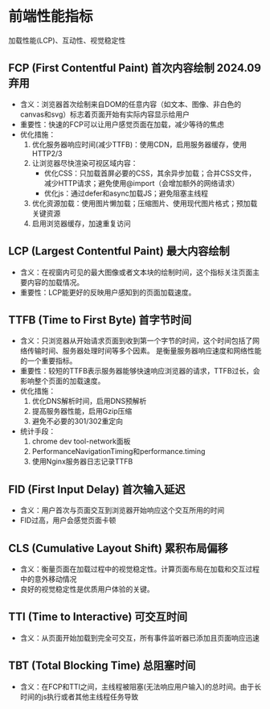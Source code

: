 # 前端性能指标

加载性能(LCP)、互动性、视觉稳定性

## FCP (First Contentful Paint) 首次内容绘制 2024.09弃用

- 含义：浏览器首次绘制来自DOM的任意内容（如文本、图像、非白色的canvas和svg）标志着页面开始有实际内容显示给用户
- 重要性：快速的FCP可以让用户感觉页面在加载，减少等待的焦虑
- 优化措施：
  1. 优化服务器响应时间(减少TTFB)：使用CDN，启用服务器缓存，使用HTTP2/3
  2. 让浏览器尽快渲染可视区域内容：
      - 优化CSS：只加载首屏必要的CSS，其余异步加载；合并CSS文件，减少HTTP请求；避免使用@import（会增加额外的网络请求）
      - 优化js：通过defer和async加载JS；避免阻塞主线程
  3. 优化资源加载：使用图片懒加载；压缩图片、使用现代图片格式；预加载关键资源
  4. 启用浏览器缓存，加速重复访问

## LCP (Largest Contentful Paint) 最大内容绘制

- 含义：在视窗内可见的最大图像或者文本块的绘制时间，这个指标关注页面主要内容的加载情况。
- 重要性：LCP能更好的反映用户感知到的页面加载速度。

## TTFB (Time to First Byte) 首字节时间

- 含义：只浏览器从开始请求页面到收到第一个字节的时间，这个时间包括了网络传输时间、服务器处理时间等多个因素。
      是衡量服务器响应速度和网络性能的一个重要指标。
- 重要性：较短的TTFB表示服务器能够快速响应浏览器的请求，TTFB过长，会影响整个页面的加载速度。
- 优化措施：
  1. 优化DNS解析时间，启用DNS预解析
  2. 提高服务器性能，启用Gzip压缩
  3. 避免不必要的301/302重定向
- 统计手段：
  1. chrome dev tool-network面板
  2. PerformanceNavigationTiming和performance.timing
  3. 使用Nginx服务器日志记录TTFB

## FID (First Input Delay) 首次输入延迟

- 含义：用户首次与页面交互到浏览器开始响应这个交互所用的时间
- FID过高，用户会感觉页面卡顿

## CLS (Cumulative Layout Shift) 累积布局偏移

- 含义：衡量页面在加载过程中的视觉稳定性。计算页面布局在加载和交互过程中的意外移动情况
- 良好的视觉稳定性是优质用户体验的关键。

## TTI (Time to Interactive) 可交互时间

- 含义：从页面开始加载到完全可交互，所有事件监听器已添加且页面响应迅速

## TBT (Total Blocking Time) 总阻塞时间

- 含义：在FCP和TTI之间，主线程被阻塞(无法响应用户输入)的总时间。由于长时间的js执行或者其他主线程任务导致
